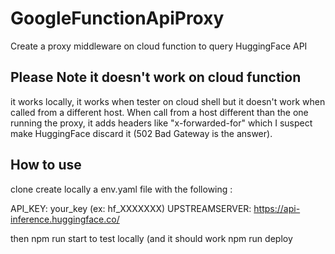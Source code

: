 # GoogleFunctionApiProxy
Create a proxy middleware on cloud function to query HuggingFace API

## Please Note it doesn't work on cloud function 
it works locally, it works when tester on cloud shell but it doesn't work when called from a different host. When call from a host different than the one running the proxy, it adds headers like "x-forwarded-for" which I suspect make HuggingFace discard it (502 Bad Gateway is the answer).  

## How to use 
clone
create locally a env.yaml file with the following : 

API_KEY: your_key (ex:  hf_XXXXXXX)
UPSTREAMSERVER: https://api-inference.huggingface.co/

then npm run start to test locally (and it should work 
npm run deploy 

